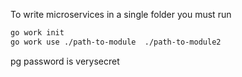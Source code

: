 To write microservices in a single folder you must run

```bash
go work init
go work use ./path-to-module  ./path-to-module2
```

pg password is verysecret